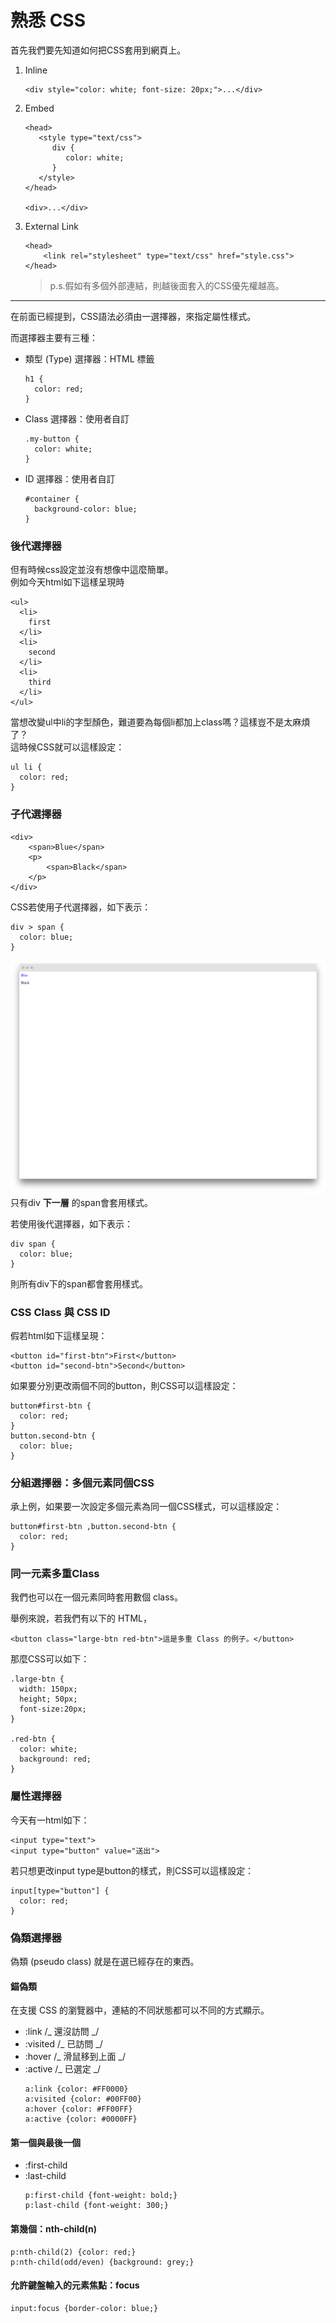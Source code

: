 # 熟悉 CSS

首先我們要先知道如何把CSS套用到網頁上。

1. Inline
   ```
   <div style="color: white; font-size: 20px;">...</div>
   ```
2. Embed

   ```
   <head>
      <style type="text/css">
         div {
            color: white;
         }
      </style>
   </head>

   <div>...</div>
   ```

3. External Link

   ```
   <head>
       <link rel="stylesheet" type="text/css" href="style.css">
   </head>
   ```

   > p.s.假如有多個外部連結，則越後面套入的CSS優先權越高。

---

在前面已經提到，CSS語法必須由一選擇器，來指定屬性樣式。

而選擇器主要有三種：

* 類型 \(Type\) 選擇器：HTML 標籤
  ```
  h1 {
    color: red;
  }
  ```
* Class 選擇器：使用者自訂
  ```
  .my-button {
    color: white;
  }
  ```
* ID 選擇器：使用者自訂
  ```
  #container {
    background-color: blue;
  }
  ```

### 後代選擇器

但有時候css設定並沒有想像中這麼簡單。  
例如今天html如下這樣呈現時

```
<ul>
  <li>
    first
  </li>
  <li>
    second
  </li>
  <li>
    third
  </li>
</ul>
```

當想改變ul中li的字型顏色，難道要為每個li都加上class嗎？這樣豈不是太麻煩了？  
這時候CSS就可以這樣設定：

```
ul li {
  color: red;
}
```

### 子代選擇器

```
<div>
    <span>Blue</span>
    <p>
        <span>Black</span>
    </p>
</div>
```

CSS若使用子代選擇器，如下表示：

```
div > span { 
  color: blue; 
}
```

![](/assets/css-child-selector.png)  
只有div **下一層** 的span會套用樣式。

若使用後代選擇器，如下表示：

```
div span { 
  color: blue; 
}
```

則所有div下的span都會套用樣式。

### CSS Class 與 CSS ID

假若html如下這樣呈現：

```
<button id="first-btn">First</button>
<button id="second-btn">Second</button>
```

如果要分別更改兩個不同的button，則CSS可以這樣設定：

```
button#first-btn {
  color: red;
}
button.second-btn {
  color: blue;
}
```

### 分組選擇器：多個元素同個CSS

承上例，如果要一次設定多個元素為同一個CSS樣式，可以這樣設定：

```
button#first-btn ,button.second-btn {
  color: red;
}
```

### 同一元素多重Class

我們也可以在一個元素同時套用數個 class。

舉例來說，若我們有以下的 HTML，

```
<button class="large-btn red-btn">這是多重 Class 的例子。</button>
```

那麼CSS可以如下：

```
.large-btn { 
  width: 150px;
  height; 50px;
  font-size:20px; 
}

.red-btn { 
  color: white; 
  background: red;
}
```

### 屬性選擇器

今天有一html如下：

```
<input type="text">
<input type="button" value="送出">
```

若只想更改input type是button的樣式，則CSS可以這樣設定：

```
input[type="button"] {
  color: red;
}
```

### 偽類選擇器

偽類 \(pseudo class\) 就是在選已經存在的東西。

#### 錨偽類

在支援 CSS 的瀏覽器中，連結的不同狀態都可以不同的方式顯示。

* :link  /_ 還沒訪問 _/
* :visited  /_ 已訪問 _/
* :hover  /_ 滑鼠移到上面 _/
* :active  /_ 已選定 _/
  ```
  a:link {color: #FF0000}        
  a:visited {color: #00FF00}    
  a:hover {color: #FF00FF}    
  a:active {color: #0000FF}
  ```

#### 第一個與最後一個

* :first-child
* :last-child
  ```
  p:first-child {font-weight: bold;}
  p:last-child {font-weight: 300;}
  ```

#### 第幾個：nth-child\(n\)

```
p:nth-child(2) {color: red;}
p:nth-child(odd/even) {background: grey;}
```

#### 允許鍵盤輸入的元素焦點：focus

```
input:focus {border-color: blue;}
```



